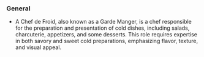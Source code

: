### General
- A Chef de Froid, also known as a Garde Manger, is a chef responsible for the preparation and presentation of cold dishes, including salads, charcuterie, appetizers, and some desserts. This role requires expertise in both savory and sweet cold preparations, emphasizing flavor, texture, and visual appeal.